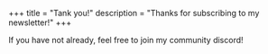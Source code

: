 +++
title = "Tank you!"
description = "Thanks for subscribing to my newsletter!"
+++

If you have not already, feel free to join my community discord!